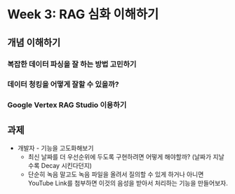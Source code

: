 # Week 3: RAG 심화 이해하기
## 개념 이해하기
### 복잡한 데이터 파싱을 잘 하는 방법 고민하기
### 데이터 청킹을 어떻게 잘할 수 있을까?
### Google Vertex RAG Studio 이용하기

## 과제
* 개발자 - 기능을 고도화해보기
  * 최신 날짜를 더 우선순위에 두도록 구현하려면 어떻게 해야할까? (날짜가 지날 수록 Decay 시킨다던지)
  * 단순히 녹음 말고도 녹음 파일을 올려서 질의할 수 있게 하거나 아니면 YouTube Link를 첨부하면 이것의 음성을 받아서 처리하는 기능을 만들어보자.
